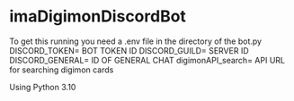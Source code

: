 # imaDigimonDiscordBot

To get this running you need a .env file in the directory of the bot.py
DISCORD_TOKEN= BOT TOKEN ID
DISCORD_GUILD= SERVER ID
DISCORD_GENERAL= ID OF GENERAL CHAT
digimonAPI_search= API URL for searching digimon cards

Using Python 3.10